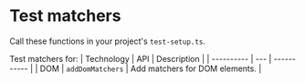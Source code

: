 # Test matchers

Call these functions in your project's `test-setup.ts`.

Test matchers for:
| Technology | API | Description |
| ---------- | --- | ----------- |
| DOM | `addDomMatchers` | Add matchers for DOM elements. |
